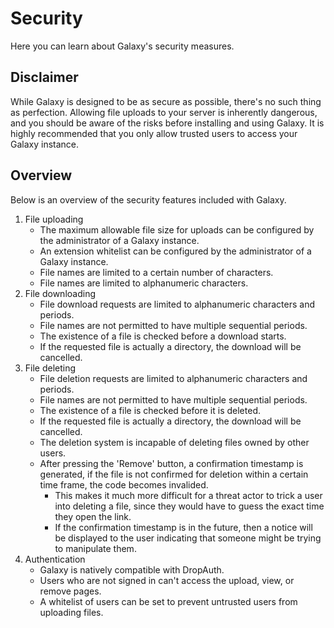 # Security

Here you can learn about Galaxy's security measures.


## Disclaimer

While Galaxy is designed to be as secure as possible, there's no such thing as perfection. Allowing file uploads to your server is inherently dangerous, and you should be aware of the risks before installing and using Galaxy. It is highly recommended that you only allow trusted users to access your Galaxy instance.


## Overview

Below is an overview of the security features included with Galaxy.

1. File uploading
    - The maximum allowable file size for uploads can be configured by the administrator of a Galaxy instance.
    - An extension whitelist can be configured by the administrator of a Galaxy instance.
    - File names are limited to a certain number of characters.
    - File names are limited to alphanumeric characters.
2. File downloading
    - File download requests are limited to alphanumeric characters and periods.
    - File names are not permitted to have multiple sequential periods.
    - The existence of a file is checked before a download starts.
    - If the requested file is actually a directory, the download will be cancelled.
3. File deleting
    - File deletion requests are limited to alphanumeric characters and periods.
    - File names are not permitted to have multiple sequential periods.
    - The existence of a file is checked before it is deleted.
    - If the requested file is actually a directory, the download will be cancelled.
    - The deletion system is incapable of deleting files owned by other users.
    - After pressing the 'Remove' button, a confirmation timestamp is generated, if the file is not confirmed for deletion within a certain time frame, the code becomes invalided.
        - This makes it much more difficult for a threat actor to trick a user into deleting a file, since they would have to guess the exact time they open the link.
        - If the confirmation timestamp is in the future, then a notice will be displayed to the user indicating that someone might be trying to manipulate them.
4. Authentication
    - Galaxy is natively compatible with DropAuth.
    - Users who are not signed in can't access the upload, view, or remove pages.
    - A whitelist of users can be set to prevent untrusted users from uploading files.
